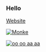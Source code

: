 ### Hello

[Website](https://www.bubby.me)


[![Monke](https://github-readme-stats.vercel.app/api?username=BubbyRoosh1&theme=midnight-purple)](https://github.com/anuraghazra/github-readme-stats)

[![oo oo aa aa](https://github-readme-stats.vercel.app/api/top-langs/?username=BubbyRoosh1&theme=midnight-purple)](https://github.com/anuraghazra/github-readme-stats)

<!--
**BubbyRoosh1/BubbyRoosh1** is a ✨ _special_ ✨ repository because its `README.md` (this file) appears on your GitHub profile.

Here are some ideas to get you started:

- 🔭 I’m currently working on ...
- 🌱 I’m currently learning ...
- 👯 I’m looking to collaborate on ...
- 🤔 I’m looking for help with ...
- 💬 Ask me about ...
- 📫 How to reach me: ...
- 😄 Pronouns: ...
- ⚡ Fun fact: ...
-->
